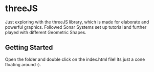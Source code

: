 # threeJS
Just exploring with the threeJS library, which is made for elaborate and powerful graphics. Followed Sonar Systems set up tutorial and further played with different Geometric Shapes.

## Getting Started
Open the folder and double click on the index.html file! Its just a cone floating around :). 

